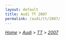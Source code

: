 ```yaml
---
layout: default
title: Audi TT 2007
permalink: /audi/tt/2007/
---
```

[*Home*](/) > [*Audi*](/audi/) > [*TT*](/audi/tt/) > [*2007*](/audi/tt/2007/)

